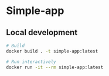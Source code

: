 # Simple-app

## Local development

```bash
# Build
docker build . -t simple-app:latest

# Run interactively
docker run -it --rm simple-app:latest
```
